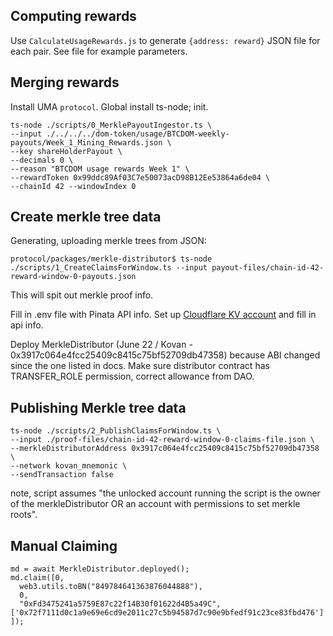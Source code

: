 ## Computing rewards

Use `CalculateUsageRewards.js` to generate `{address: reward}` JSON file for each pair. See file for
example parameters.

## Merging rewards
Install UMA `protocol`. Global install ts-node; init.

```
ts-node ./scripts/0_MerklePayoutIngestor.ts \
--input ./../../../dom-token/usage/BTCDOM-weekly-payouts/Week_1_Mining_Rewards.json \
--key shareHolderPayout \
--decimals 0 \
--reason "BTCDOM usage rewards Week 1" \
--rewardToken 0x99ddc89Af03C7e50073acD98B12Ee53864a6de04 \
--chainId 42 --windowIndex 0
```

## Create merkle tree data

Generating, uploading merkle trees from JSON:

```protocol/packages/merkle-distributor$ ts-node ./scripts/1_CreateClaimsForWindow.ts --input payout-files/chain-id-42-reward-window-0-payouts.json```

This will spit out merkle proof info.

Fill in .env file with Pinata API info. Set up [Cloudflare KV account](https://developers.cloudflare.com/workers/get-started/guide) and fill in api info.

Deploy MerkleDistributor (June 22 / Kovan - 0x3917c064e4fcc25409c8415c75bf52709db47358) because ABI changed since the one listed in docs. Make sure distributor contract has TRANSFER_ROLE permission, correct allowance from DAO.

## Publishing Merkle tree data

```
ts-node ./scripts/2_PublishClaimsForWindow.ts \
--input ./proof-files/chain-id-42-reward-window-0-claims-file.json \
--merkleDistributorAddress 0x3917c064e4fcc25409c8415c75bf52709db47358 \
--network kovan_mnemonic \
--sendTransaction false
```

note, script assumes "the unlocked account running the script is the owner of the merkleDistributor OR an account with permissions to set merkle roots".

## Manual Claiming

```
md = await MerkleDistributor.deployed();
md.claim([0,
  web3.utils.toBN("849784641363876044888"),
  0,
  "0xFd3475241a5759E87c22f14B30f01622d4B5a49C", ['0x72f7111d0c1a9e69e6cd9e2011c27c5b94587d7c90e9bfedf91c23ce83fbd476']
]);
```     